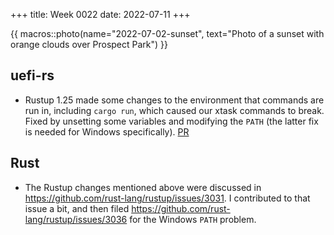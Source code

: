 +++
title: Week 0022
date: 2022-07-11
+++

{{ macros::photo(name="2022-07-02-sunset", text="Photo of a sunset with orange clouds over Prospect Park") }}

## uefi-rs

* Rustup 1.25 made some changes to the environment that commands are run
  in, including `cargo run`, which caused our xtask commands to
  break. Fixed by unsetting some variables and modifying the `PATH` (the
  latter fix is needed for Windows specifically).
  [PR](https://github.com/rust-osdev/uefi-rs/pull/466)

## Rust

* The Rustup changes mentioned above were discussed in
  <https://github.com/rust-lang/rustup/issues/3031>. I contributed to
  that issue a bit, and then filed
  <https://github.com/rust-lang/rustup/issues/3036> for the Windows
  `PATH` problem.
